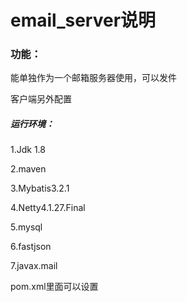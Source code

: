 # email_server说明
### 功能：

能单独作为一个邮箱服务器使用，可以发件

客户端另外配置

##### 运行环境：

1.Jdk 1.8

2.maven

3.Mybatis3.2.1

4.Netty4.1.27.Final

5.mysql 

6.fastjson

7.javax.mail

pom.xml里面可以设置
